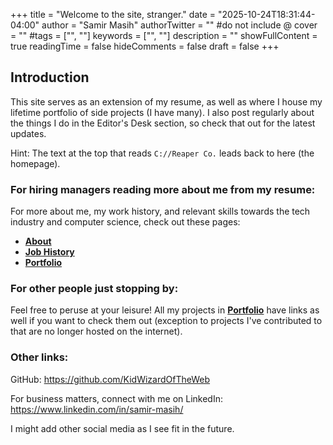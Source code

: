 +++
title = "Welcome to the site, stranger."
date = "2025-10-24T18:31:44-04:00"
author = "Samir Masih"
authorTwitter = "" #do not include @
cover = ""
#tags = ["", ""]
keywords = ["", ""]
description = ""
showFullContent = true
readingTime = false
hideComments = false
draft = false
+++

## Introduction

This site serves as an extension of my resume, as well as where I house my lifetime portfolio of side projects (I have many).
I also post regularly about the things I do in the Editor's Desk section, so check that out for the latest updates. 

Hint: The text at the top that reads `C://Reaper Co.` leads back to here (the homepage).

### For hiring managers reading more about me from my resume:

For more about me, my work history, and relevant skills towards the tech industry and computer science, check out these pages:
- [**About**](/about)
- [**Job History**](/job-history)
- [**Portfolio**](/portfolio)

### For other people just stopping by:

Feel free to peruse at your leisure! All my projects in [**Portfolio**](/portfolio) have links as well if you want to check them out (exception to projects I've contributed to that are no longer hosted on the internet).

### Other links:

GitHub: https://github.com/KidWizardOfTheWeb

For business matters, connect with me on LinkedIn: https://www.linkedin.com/in/samir-masih/

I might add other social media as I see fit in the future.